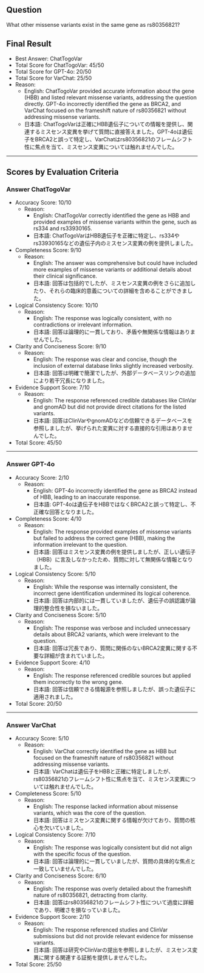## Question

What other missense variants exist in the same gene as rs80356821?

## Final Result

- Best Answer: ChatTogoVar
- Total Score for ChatTogoVar: 45/50
- Total Score for GPT-4o: 20/50
- Total Score for VarChat: 25/50
- Reason:
  - English: ChatTogoVar provided accurate information about the gene (HBB) and listed relevant missense variants, addressing the question directly. GPT-4o incorrectly identified the gene as BRCA2, and VarChat focused on the frameshift nature of rs80356821 without addressing missense variants.
  - 日本語: ChatTogoVarは正確にHBB遺伝子についての情報を提供し、関連するミスセンス変異を挙げて質問に直接答えました。GPT-4oは遺伝子をBRCA2と誤って特定し、VarChatはrs80356821のフレームシフト性に焦点を当て、ミスセンス変異については触れませんでした。

---

## Scores by Evaluation Criteria

### Answer ChatTogoVar
- Accuracy Score: 10/10
  - Reason: 
    - English: ChatTogoVar correctly identified the gene as HBB and provided examples of missense variants within the gene, such as rs334 and rs33930165.
    - 日本語: ChatTogoVarはHBB遺伝子を正確に特定し、rs334やrs33930165などの遺伝子内のミスセンス変異の例を提供しました。
- Completeness Score: 9/10
  - Reason: 
    - English: The answer was comprehensive but could have included more examples of missense variants or additional details about their clinical significance.
    - 日本語: 回答は包括的でしたが、ミスセンス変異の例をさらに追加したり、それらの臨床的意義についての詳細を含めることができました。
- Logical Consistency Score: 10/10
  - Reason: 
    - English: The response was logically consistent, with no contradictions or irrelevant information.
    - 日本語: 回答は論理的に一貫しており、矛盾や無関係な情報はありませんでした。
- Clarity and Conciseness Score: 9/10
  - Reason: 
    - English: The response was clear and concise, though the inclusion of external database links slightly increased verbosity.
    - 日本語: 回答は明確で簡潔でしたが、外部データベースリンクの追加により若干冗長になりました。
- Evidence Support Score: 7/10
  - Reason: 
    - English: The response referenced credible databases like ClinVar and gnomAD but did not provide direct citations for the listed variants.
    - 日本語: 回答はClinVarやgnomADなどの信頼できるデータベースを参照しましたが、挙げられた変異に対する直接的な引用はありませんでした。
- Total Score: 45/50

---

### Answer GPT-4o
- Accuracy Score: 2/10
  - Reason: 
    - English: GPT-4o incorrectly identified the gene as BRCA2 instead of HBB, leading to an inaccurate response.
    - 日本語: GPT-4oは遺伝子をHBBではなくBRCA2と誤って特定し、不正確な回答となりました。
- Completeness Score: 4/10
  - Reason: 
    - English: The response provided examples of missense variants but failed to address the correct gene (HBB), making the information irrelevant to the question.
    - 日本語: 回答はミスセンス変異の例を提供しましたが、正しい遺伝子（HBB）に言及しなかったため、質問に対して無関係な情報となりました。
- Logical Consistency Score: 5/10
  - Reason: 
    - English: While the response was internally consistent, the incorrect gene identification undermined its logical coherence.
    - 日本語: 回答は内部的には一貫していましたが、遺伝子の誤認識が論理的整合性を損ないました。
- Clarity and Conciseness Score: 5/10
  - Reason: 
    - English: The response was verbose and included unnecessary details about BRCA2 variants, which were irrelevant to the question.
    - 日本語: 回答は冗長であり、質問に関係のないBRCA2変異に関する不要な詳細が含まれていました。
- Evidence Support Score: 4/10
  - Reason: 
    - English: The response referenced credible sources but applied them incorrectly to the wrong gene.
    - 日本語: 回答は信頼できる情報源を参照しましたが、誤った遺伝子に適用されました。
- Total Score: 20/50

---

### Answer VarChat
- Accuracy Score: 5/10
  - Reason: 
    - English: VarChat correctly identified the gene as HBB but focused on the frameshift nature of rs80356821 without addressing missense variants.
    - 日本語: VarChatは遺伝子をHBBと正確に特定しましたが、rs80356821のフレームシフト性に焦点を当て、ミスセンス変異については触れませんでした。
- Completeness Score: 5/10
  - Reason: 
    - English: The response lacked information about missense variants, which was the core of the question.
    - 日本語: 回答はミスセンス変異に関する情報が欠けており、質問の核心を欠いていました。
- Logical Consistency Score: 7/10
  - Reason: 
    - English: The response was logically consistent but did not align with the specific focus of the question.
    - 日本語: 回答は論理的に一貫していましたが、質問の具体的な焦点と一致していませんでした。
- Clarity and Conciseness Score: 6/10
  - Reason: 
    - English: The response was overly detailed about the frameshift nature of rs80356821, detracting from clarity.
    - 日本語: 回答はrs80356821のフレームシフト性について過度に詳細であり、明確さを損なっていました。
- Evidence Support Score: 2/10
  - Reason: 
    - English: The response referenced studies and ClinVar submissions but did not provide relevant evidence for missense variants.
    - 日本語: 回答は研究やClinVarの提出を参照しましたが、ミスセンス変異に関する関連する証拠を提供しませんでした。
- Total Score: 25/50